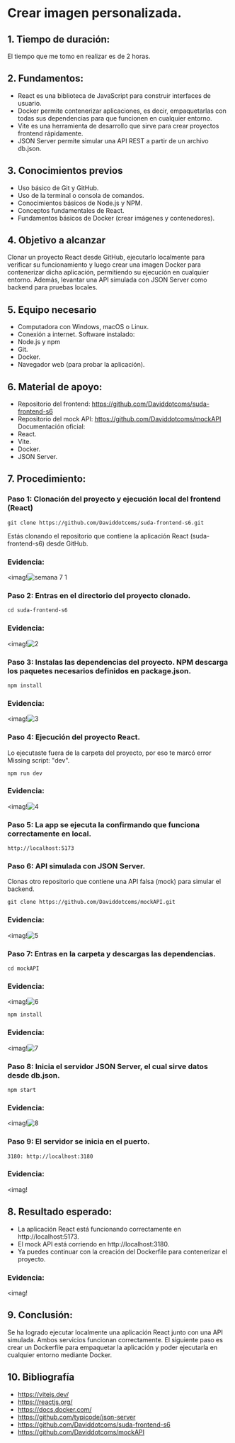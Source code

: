 # Crear imagen personalizada.
## 1. Tiempo de duración:
El tiempo que me tomo en realizar es de 2 horas.
## 2. Fundamentos:
- React es una biblioteca de JavaScript para construir interfaces de usuario.
- Docker permite contenerizar aplicaciones, es decir, empaquetarlas con todas sus dependencias para que funcionen en cualquier entorno.
- Vite es una herramienta de desarrollo que sirve para crear proyectos frontend rápidamente.
- JSON Server permite simular una API REST a partir de un archivo db.json.
## 3. Conocimientos previos
- Uso básico de Git y GitHub.
- Uso de la terminal o consola de comandos.
- Conocimientos básicos de Node.js y NPM.
- Conceptos fundamentales de React.
- Fundamentos básicos de Docker (crear imágenes y contenedores).
## 4. Objetivo a alcanzar
Clonar un proyecto React desde GitHub, ejecutarlo localmente para verificar su funcionamiento y luego crear una imagen Docker para contenerizar dicha aplicación, permitiendo su ejecución en cualquier entorno. Además, levantar una API simulada con JSON Server como backend para pruebas locales.
## 5. Equipo necesario
- Computadora con Windows, macOS o Linux.
- Conexión a internet.
Software instalado:
- Node.js y npm
- Git.
- Docker.
- Navegador web (para probar la aplicación).
## 6. Material de apoyo:
- Repositorio del frontend:
https://github.com/Daviddotcoms/suda-frontend-s6
- Repositorio del mock API:
https://github.com/Daviddotcoms/mockAPI
Documentación oficial:
- React.
- Vite.
- Docker.
- JSON Server.
## 7. Procedimiento:
### Paso 1: Clonación del proyecto y ejecución local del frontend (React)
```
git clone https://github.com/Daviddotcoms/suda-frontend-s6.git
````
Estás clonando el repositorio que contiene la aplicación React (suda-frontend-s6) desde GitHub.
### Evidencia:
<imag!![semana 7 1](https://github.com/user-attachments/assets/b17ebc1f-aca6-433b-9cc9-8352b26e0742)

### Paso 2: Entras en el directorio del proyecto clonado.
```
cd suda-frontend-s6
````
### Evidencia:
<imag!![2](https://github.com/user-attachments/assets/5265a017-4d1f-4e49-8752-3b97cdb61187)

### Paso 3: Instalas las dependencias del proyecto. NPM descarga los paquetes necesarios definidos en package.json.
```
npm install
````
### Evidencia:
<imag!![3](https://github.com/user-attachments/assets/4e2f9a34-d690-4132-944f-674c0e5ac1a7)

### Paso 4: Ejecución del proyecto React.
Lo ejecutaste fuera de la carpeta del proyecto, por eso te marcó error Missing script: "dev".
```
npm run dev
````
### Evidencia:
<imag!![4](https://github.com/user-attachments/assets/bceed0cb-a87e-4ebf-8de7-d198435b0c9d)
### Paso 5: La app se ejecuta la confirmando que funciona correctamente en local.
```
http://localhost:5173
````
### Paso 6: API simulada con JSON Server.
Clonas otro repositorio que contiene una API falsa (mock) para simular el backend.
```
git clone https://github.com/Daviddotcoms/mockAPI.git
````
### Evidencia:
<imag!![5](https://github.com/user-attachments/assets/b40a9949-3ef2-4554-aba8-312d86b1192a)

### Paso 7: Entras en la carpeta y descargas las dependencias.
```
cd mockAPI
````
### Evidencia:
<imag!![6](https://github.com/user-attachments/assets/56ebc1e3-4a34-4062-8461-028d41afe55a)

```
npm install
````
### Evidencia:
<imag!![7](https://github.com/user-attachments/assets/4c11b3e7-ca39-4019-894d-1eeead720c53)

### Paso 8: Inicia el servidor JSON Server, el cual sirve datos desde db.json.
```
npm start
````
### Evidencia:
<imag!![8](https://github.com/user-attachments/assets/b3a9fa98-ceae-471b-a628-9a707e07b6b0)

### Paso 9: El servidor se inicia en el puerto.
```
3180: http://localhost:3180
````
### Evidencia:
<imag!
## 8. Resultado esperado:
- La aplicación React está funcionando correctamente en http://localhost:5173.
- El mock API está corriendo en http://localhost:3180.
- Ya puedes continuar con la creación del Dockerfile para contenerizar el proyecto.
### Evidencia:
<imag!
## 9. Conclusión:
Se ha logrado ejecutar localmente una aplicación React junto con una API simulada. Ambos servicios funcionan correctamente. El siguiente paso es crear un Dockerfile para empaquetar la aplicación y poder ejecutarla en cualquier entorno mediante Docker.
## 10. Bibliografía
- https://vitejs.dev/
- https://reactjs.org/
- https://docs.docker.com/
- https://github.com/typicode/json-server
- https://github.com/Daviddotcoms/suda-frontend-s6
- https://github.com/Daviddotcoms/mockAPI



